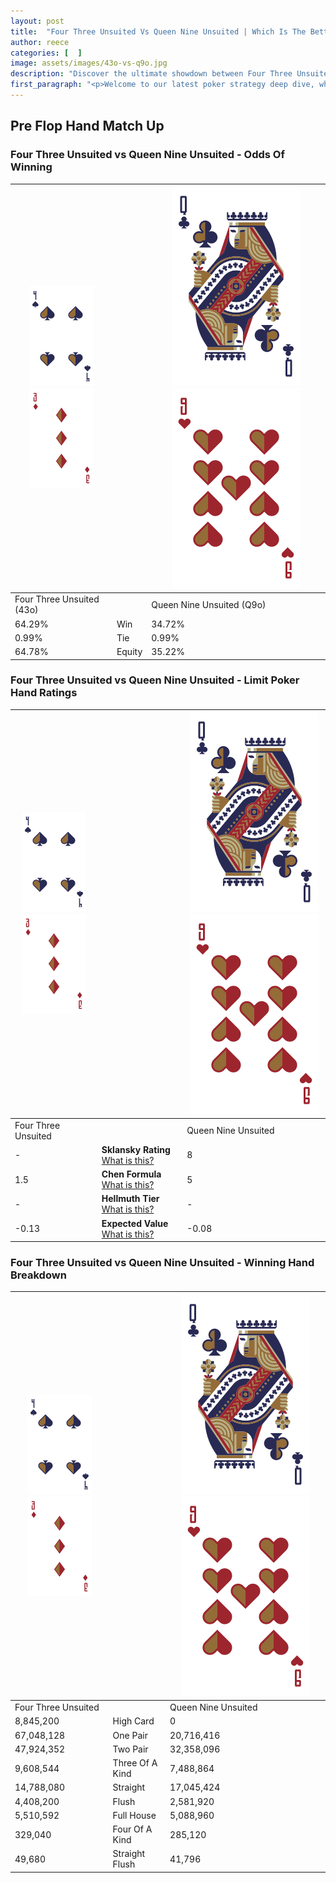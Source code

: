```yaml
---
layout: post
title:  "Four Three Unsuited Vs Queen Nine Unsuited | Which Is The Better Hand In Poker? A Complete Guide"
author: reece
categories: [  ]
image: assets/images/43o-vs-q9o.jpg
description: "Discover the ultimate showdown between Four Three Unsuited and Queen Nine Unsuited in poker! Uncover the odds, strategies, and scenarios where one hand triumphs over the other. Get ready to up your poker game with this thrilling analysis."
first_paragraph: "<p>Welcome to our latest poker strategy deep dive, where we're pitting two distinct hands against each other in a high-stakes showdown: Four Three Unsuited vs Queen Nine Unsuited.</p><p>In the dynamic world of poker, every decision counts, and knowing which hand holds the upper hand is key to your success at the table.</p><p>In this article, we'll dissect these two hands, explore the scenarios where one dominates the other, and equip you with the knowledge to make strategic choices that can tip the odds in your favor.</p><p>Get ready to unravel the intriguing dynamics of these poker hands and elevate your game to new heights.</p>"
---
```




[comment]: # (sp0)

## Pre Flop Hand Match Up

<div class="table hand-ratings" markdown="1"> 



### Four Three Unsuited vs Queen Nine Unsuited - Odds Of Winning


    
| ![image info](assets/images/hand1/4.png) ![image info](assets/images/hand1/3o.png) |  | ![image info](assets/images/hand2/Q.png) ![image info](assets/images/hand2/9o.png) |
| -------- | -------- | -------- |
| Four Three Unsuited (43o) |  | Queen Nine Unsuited (Q9o) |
| 64.29% | Win | 34.72% |
| 0.99% | Tie | 0.99% |
| 64.78% | Equity | 35.22% |




[comment]: # (sp1)



### Four Three Unsuited vs Queen Nine Unsuited - Limit Poker Hand Ratings


    
| ![image info](assets/images/hand1/4.png) ![image info](assets/images/hand1/3o.png) |  | ![image info](assets/images/hand2/Q.png) ![image info](assets/images/hand2/9o.png) |
| -------- | -------- | -------- |
| Four Three Unsuited |  | Queen Nine Unsuited |
| - | **Sklansky Rating** [What is this?](/sklansky-rating-explained) | 8 |
| 1.5 | **Chen Formula** [What is this?](/chen-formula-explained) | 5 |
| - | **Hellmuth Tier** [What is this?](/Hellmuth-tier-explained) | - |
| -0.13 | **Expected Value** [What is this?](/expected-value-explained) | -0.08 |




[comment]: # (sp2)



### Four Three Unsuited vs Queen Nine Unsuited - Winning Hand Breakdown


    
| ![image info](assets/images/hand1/4.png) ![image info](assets/images/hand1/3o.png) |  | ![image info](assets/images/hand2/Q.png) ![image info](assets/images/hand2/9o.png) |
| -------- | -------- | -------- |
| Four Three Unsuited |  | Queen Nine Unsuited |
| 8,845,200 | High Card | 0 |
| 67,048,128 | One Pair | 20,716,416 |
| 47,924,352 | Two Pair | 32,358,096 |
| 9,608,544 | Three Of A Kind | 7,488,864 |
| 14,788,080 | Straight | 17,045,424 |
| 4,408,200 | Flush | 2,581,920 |
| 5,510,592 | Full House | 5,088,960 |
| 329,040 | Four Of A Kind | 285,120 |
| 49,680 | Straight Flush | 41,796 |




[comment]: # (sp3)



</div>

[comment]: # (sp4)



[comment]: # (sp5)

